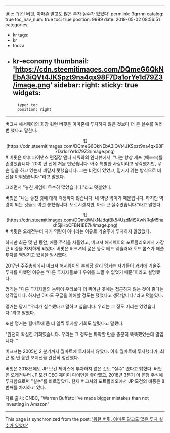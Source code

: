 
---
title: '워런 버핏, 아마존 말고도 많은 투자 실수가 있었다'
permlink: 3qrrnn
catalog: true
toc_nav_num: true
toc: true
position: 9999
date: 2019-05-02 08:56:51
categories:
- kr
tags:
- kr
- tooza
- kr-economy
thumbnail: 'https://cdn.steemitimages.com/DQmeG6QkNEbA3iQVt4JKSpzt9na4qx98F7Da1orYe1d79Z3/image.png'
sidebar:
    right:
        sticky: true
widgets:
    -
        type: toc
        position: right
---


버크셔 해서웨이의 회장 워런 버핏은 아마존에 투자하지 않은 것보다 더 큰 실수를 여러 번 했다고 말한다.
<center>
![](https://cdn.steemitimages.com/DQmeG6QkNEbA3iQVt4JKSpzt9na4qx98F7Da1orYe1d79Z3/image.png)
</center>
#
버핏은 야후 파이낸스 편집장 앤디 서워와의 인터뷰에서, "나는 항상 제프 (베조스)를 존경했습니다. 20여 년 전에 처음 만났습니다. 아주 특별한 사람이라고 생각했지만, 무슨 일을 하고 있는지 깨닫지 못했습니다. 그는 비전이 있었고, 믿기지 않는 방식으로 비전을 이뤄냈습니다."라고 말했다.

 

그러면서 "놓친 게임이 무수히 많았습니다."라고 덧붙였다.

 

버핏은 "나는 놓친 것에 대해 걱정하지 않습니다. 내 역량 밖이기 때문입니다. 하지만 역량이 되는 것들도 여럿 놓쳤습니다. 모르시겠지만, 아주 큰 실수였습니다."라고 말했다. 
<center>
![](https://cdn.steemitimages.com/DQmdWJkNJdqtBk54UzdMiSXwNRqM5haxh5jiHbCFBN1EE7k/image.png)
</center>
#
버핏은 오래전부터 자기 역량이 아니라는 이유로 기술주에 투자하지 않았었다.

 

하지만 최근 몇 년 동안, 애플 주식을 사들였고, 버크셔 해서웨이의 포트폴리오에서 가장 큰 비중을 차지하게 되었다. 버핏은 버크셔의 젊은 동료 테드 웨슬러와 토드 콤스가 애플 투자를 책임지고 있음을 암시했다.

 

2017년 주주총회에서 버크셔 해서웨이의 부회장 찰리 멍거는 자기들이 과거에 기술주 투자를 피했던 이유는 “다른 투자자들보다 우위를 느낄 수 없었기 때문”이라고 설명했다.

 

멍거는 "다른 투자자들의 능력이 우리보다 더 뛰어난 곳에는 접근하지 않는 것이 좋다는 생각입니다. 하지만 아마도 구글을 이해할 정도는 됐었다고 생각합니다."라고 덧붙였다. 

 

멍거는 당시 "우리가 실수했다고 말하고 싶습니다. 우리는 그 정도 머리는 있었습니다."라고 말했다. 

 

또한 멍거는 월마트에 좀 더 일찍 투자할 기회도 날렸다고 말했다.

 

"완전히 확실한 기회였습니다. 우리는 그 정도는 파악할 만큼 충분히 똑똑했었는데 말입니다. "

 

버크셔는 2005년 2 분기까지 월마트에 투자하지 않았다. 이후 월마트에 투자했다가, 최근 몇 년 동안 포지션을 완전히 청산했다.

 

버핏은 2018년에도 JP 모건 체이스에 투자하지 않은 것도 "실수" 였다고 밝혔다. 버핏은 오래전부터 JP 모건 CEO 제이미 다이먼을 좋아했고, 2018년 3분기 이 은행 주식에 투자함으로써 "실수"를 바로잡았다. 현재 버크셔의 포트폴리오에서 JP 모건의 비중은 8번째를 차지하고 있다. 

 

자료 출처: CNBC, "Warren Buffett: I've made bigger mistakes than not investing in Amazon"

- - -

This page is synchronized from the post: ['워런 버핏, 아마존 말고도 많은 투자 실수가 있었다'](https://steemit.com/@pius.pius/3qrrnn)
